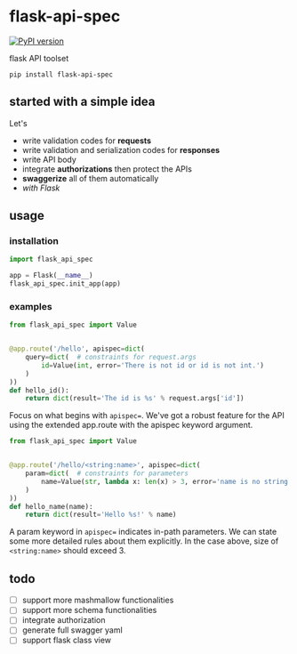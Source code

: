 # flask-api-spec

[![PyPI version](https://badge.fury.io/py/flask-api-spec.svg)](https://badge.fury.io/py/flask-api-spec)

flask API toolset

```
pip install flask-api-spec
```

## started with a simple idea

Let's

- write validation codes for **requests**
- write validation and serialization codes for **responses**
- write API body
- integrate **authorizations** then protect the APIs
- **swaggerize** all of them automatically
- _with Flask_

## usage

### installation

```python
import flask_api_spec

app = Flask(__name__)
flask_api_spec.init_app(app)
```

### examples

```python
from flask_api_spec import Value


@app.route('/hello', apispec=dict(
    query=dict(  # constraints for request.args
        id=Value(int, error='There is not id or id is not int.')
    )
))
def hello_id():
    return dict(result='The id is %s' % request.args['id'])
```

Focus on what begins with `apispec=`. We've got a robust feature for the API using the extended app.route with the apispec keyword argument.

```python
from flask_api_spec import Value


@app.route('/hello/<string:name>', apispec=dict(
    param=dict(  # constraints for parameters
        name=Value(str, lambda x: len(x) > 3, error='name is no string or the length is not greater than 3')
    )
))
def hello_name(name):
    return dict(result='Hello %s!' % name)
```

A param keyword in `apispec=` indicates in-path parameters. We can state some more detailed rules about them explicitly. In the case above, size of `<string:name>` should exceed 3.

## todo

- [ ] support more mashmallow functionalities
- [ ] support more schema functionalities
- [ ] integrate authorization
- [ ] generate full swagger yaml
- [ ] support flask class view

